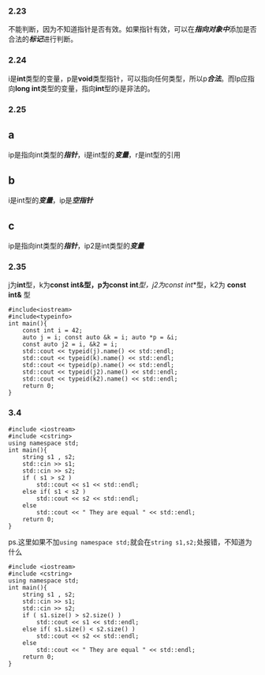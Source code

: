 ### 2.23
不能判断，因为不知道指针是否有效。如果指针有效，可以在***指向对象中***添加是否合法的***标记***进行判断。
### 2.24
i是**int**类型的变量，p是**void**类型指针，可以指向任何类型，所以p***合法***。而lp应指向**long int**类型的变量，指向**int**型的i是非法的。
### 2.25
## a
ip是指向int类型的***指针***，i是int型的***变量***，r是int型的引用
## b
i是int型的***变量***，ip是***空指针***
## c
ip是指向int类型的***指针***，ip2是int类型的***变量***
### 2.35
j为**int**型，k为**const int&**型，p为**const int***型，j2为**const int**型，k2为 **const int&** 型
```
#include<iostream>
#include<typeinfo>
int main(){
    const int i = 42;
    auto j = i; const auto &k = i; auto *p = &i;
    const auto j2 = i, &k2 = i;
    std::cout << typeid(j).name() << std::endl;
    std::cout << typeid(k).name() << std::endl;
    std::cout << typeid(p).name() << std::endl;
    std::cout << typeid(j2).name() << std::endl;
    std::cout << typeid(k2).name() << std::endl;
    return 0;
}
```
### 3.4
```
#include <iostream>
#include <cstring>
using namespace std;
int main(){
    string s1 , s2;
    std::cin >> s1;
    std::cin >> s2;
    if ( s1 > s2 )
        std::cout << s1 << std::endl;
    else if( s1 < s2 )
        std::cout << s2 << std::endl;
    else
        std::cout << " They are equal " << std::endl;
    return 0;
}
```
ps.这里如果不加`using namespace std;`就会在`string s1,s2;`处报错，不知道为什么
```
#include <iostream>
#include <cstring>
using namespace std;
int main(){
    string s1 , s2;
    std::cin >> s1;
    std::cin >> s2;
    if ( s1.size() > s2.size() )
        std::cout << s1 << std::endl;
    else if( s1.size() < s2.size() )
        std::cout << s2 << std::endl;
    else
        std::cout << " They are equal " << std::endl;
    return 0;
}
```
